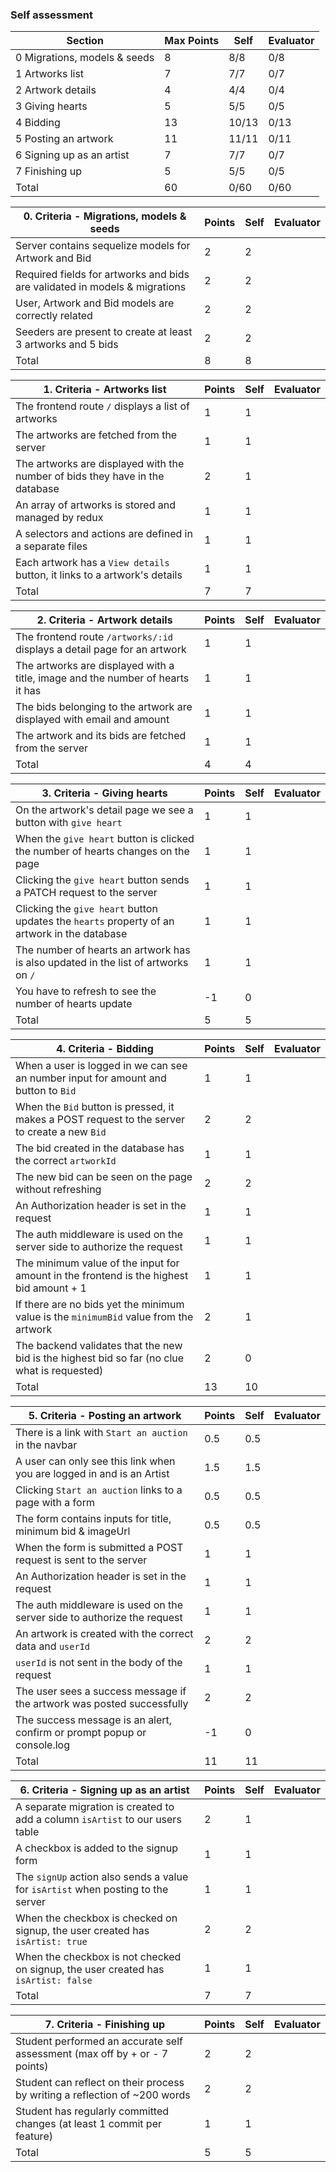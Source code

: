 ### Self assessment

| Section                      | Max Points | Self | Evaluator |
| ---------------------------- | ---------- | ---- | --------- |
| 0 Migrations, models & seeds | 8          | 8/8  | 0/8       |
| 1 Artworks list              | 7          | 7/7  | 0/7       |
| 2 Artwork details            | 4          | 4/4  | 0/4       |
| 3 Giving hearts              | 5          | 5/5  | 0/5       |
| 4 Bidding                    | 13         | 10/13| 0/13      |
| 5 Posting an artwork         | 11         | 11/11| 0/11      |
| 6 Signing up as an artist    | 7          | 7/7  | 0/7       |
| 7 Finishing up               | 5          | 5/5  | 0/5       |
| Total                        | 60         | 0/60 | 0/60      |

| 0. Criteria - Migrations, models & seeds                                   | Points | Self | Evaluator |
| -------------------------------------------------------------------------- | ------ | ---- | --------- |
| Server contains sequelize models for Artwork and Bid                       | 2      |   2  |           |
| Required fields for artworks and bids are validated in models & migrations | 2      |   2  |           | 
| User, Artwork and Bid models are correctly related                         | 2      |   2  |           | 
| Seeders are present to create at least 3 artworks and 5 bids               | 2      |   2  |           |
| Total                                                                      | 8      |   8  |           | 

| 1. Criteria - Artworks list                                                    | Points | Self | Evaluator |
| ------------------------------------------------------------------------------ | ------ | ---- | --------- |
| The frontend route `/` displays a list of artworks                             | 1      | 1    |           |
| The artworks are fetched from the server                                       | 1      | 1    |           |
| The artworks are displayed with the number of bids they have in the database   | 2      | 1    |           |
| An array of artworks is stored and managed by redux                            | 1      | 1    |           |
| A selectors and actions are defined in a separate files                        | 1      | 1    |           |
| Each artwork has a `View details` button, it links to a artwork's details      | 1      | 1    |           |
| Total                                                                          | 7      | 7    |           |

| 2. Criteria - Artwork details                                                  | Points | Self | Evaluator |
| ------------------------------------------------------------------------------ | ------ | ---- | --------- |
| The frontend route `/artworks/:id` displays a detail page for an artwork       | 1      |  1   |           |
| The artworks are displayed with a title, image and the number of hearts it has | 1      |  1   |           |
| The bids belonging to the artwork are displayed with email and amount          | 1      |  1   |           |
| The artwork and its bids are fetched from the server                           | 1      |  1   |           |
| Total                                                                          | 4      |  4   |           |

| 3. Criteria - Giving hearts                                                                  | Points | Self | Evaluator |
| -------------------------------------------------------------------------------------------- | ------ | ---- | --------- |
| On the artwork's detail page we see a button with `give heart`                               | 1      |  1   |           |
| When the `give heart` button is clicked the number of hearts changes on the page             | 1      |  1   |           |
| Clicking the `give heart` button sends a PATCH request to the server                         | 1      |  1   |           |
| Clicking the `give heart` button updates the `hearts` property of an artwork in the database | 1      |  1   |           |
| The number of hearts an artwork has is also updated in the list of artworks on `/`           | 1      |  1   |           |
| You have to refresh to see the number of hearts update                                       | -1     |  0   |           |
| Total                                                                                        | 5      |  5    |           |

| 4. Criteria - Bidding                                                                          | Points | Self | Evaluator |
| ---------------------------------------------------------------------------------------        | ------ | ---- | --------- |
| When a user is logged in we can see an number input for amount and button to `Bid`             | 1      | 1    |           |
| When the `Bid` button is pressed, it makes a POST request to the server to create a new `Bid`  | 2      | 2    |           |
| The bid created in the database has the correct `artworkId`                                    | 1      | 1    |           |
| The new bid can be seen on the page without refreshing                                         | 2      | 2    |           |
| An Authorization header is set in the request                                                  | 1      | 1    |           |
| The auth middleware is used on the server side to authorize the request                        | 1      | 1    |           |
| The minimum value of the input for amount in the frontend is the highest bid amount + 1        | 1      | 1    |           |
| If there are no bids yet the minimum value is the `minimumBid` value from the artwork          | 2      | 1    |           |
| The backend validates that the new bid is the highest bid so far (no clue what is requested)   | 2      | 0    |           |
| Total                                                                                          | 13     | 10   |           |

| 5. Criteria - Posting an artwork                                        | Points | Self | Evaluator |
| ----------------------------------------------------------------------- | ------ | ---- | --------- |
| There is a link with `Start an auction` in the navbar                   | 0.5    | 0.5  |           |
| A user can only see this link when you are logged in and is an Artist   | 1.5    | 1.5  |           |
| Clicking `Start an auction` links to a page with a form                 | 0.5    | 0.5  |           |
| The form contains inputs for title, minimum bid & imageUrl              | 0.5    | 0.5  |           |
| When the form is submitted a POST request is sent to the server         | 1      | 1    |           |
| An Authorization header is set in the request                           | 1      | 1    |           |
| The auth middleware is used on the server side to authorize the request | 1      | 1    |           |
| An artwork is created with the correct data and `userId`                | 2      | 2    |           |
| `userId` is not sent in the body of the request                         | 1      | 1    |           |
| The user sees a success message if the artwork was posted successfully  | 2      | 2    |           |
| The success message is an alert, confirm or prompt popup or console.log | -1     | 0    |           |
| Total                                                                   | 11     | 11   |           |

| 6. Criteria - Signing up as an artist                                              | Points | Self | Evaluator |
| ---------------------------------------------------------------------------------- | ------ | ---- | --------- |
| A separate migration is created to add a column `isArtist` to our users table      | 2      |  1   |           |
| A checkbox is added to the signup form                                             | 1      |  1   |           |
| The `signUp` action also sends a value for `isArtist` when posting to the server   | 1      |  1   |           |
| When the checkbox is checked on signup, the user created has `isArtist: true`      | 2      |  2   |           |
| When the checkbox is not checked on signup, the user created has `isArtist: false` | 1      |  1   |           |
| Total                                                                              | 7      |  7   |           |

| 7. Criteria - Finishing up                                                 | Points | Self | Evaluator |
| -------------------------------------------------------------------------- | ------ | ---- | --------- |
| Student performed an accurate self assessment (max off by + or - 7 points) | 2      |  2   |           |
| Student can reflect on their process by writing a reflection of ~200 words | 2      |  2   |           |
| Student has regularly committed changes (at least 1 commit per feature)    | 1      |  1   |           |
| Total                                                                      | 5      |  5   |           |
